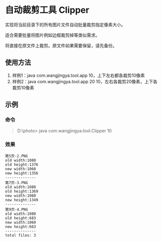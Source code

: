 # 自动裁剪工具 Clipper

实现将当前目录下的所有图片文件自动批量裁剪指定像素大小。

适合需要批量将图片例如边框裁剪掉等类似需求。

将直接在原文件上裁剪。原文件如果需要保留，请先备份。

## 使用方法
1. 样例1：java com.wangjingya.tool.app 10，上下左右都各裁剪10像素
2. 样例2：java com.wangjingya.tool.app 20 10，左右各裁剪20像素，上下各裁剪10像素

## 示例
### 命令
> D:\photo\> java com.wangjingya.tool.Clipper 10

### 效果
```text
第5页-2.PNG
old width:1080
old height:1376
new width:1060
new height:1356
--------------
第7页-3.PNG
old width:1080
old height:1369
new width:1060
new height:1349
--------------
第9页-4.PNG
old width:1080
old height:683
new width:1060
new height:663
--------------
total files: 3
```